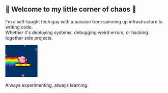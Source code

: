 ## 👾 Welcome to my little corner of chaos 👾

I'm a self-taught tech guy with a passion from spinning up infrastructure to writing code.  
Whether it's deploying systems, debugging weird errors, or hacking together side projects. 

<img src="./kirbynyandash.gif" width="20%"/> <br />
 
Always experimenting, always learning.
